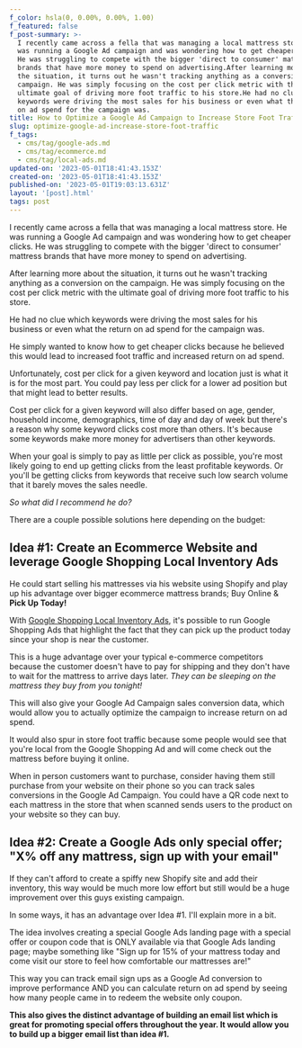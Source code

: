 ```yaml
---
f_color: hsla(0, 0.00%, 0.00%, 1.00)
f_featured: false
f_post-summary: >-
  I recently came across a fella that was managing a local mattress store. He
  was running a Google Ad campaign and was wondering how to get cheaper clicks.
  He was struggling to compete with the bigger 'direct to consumer' mattress
  brands that have more money to spend on advertising.After learning more about
  the situation, it turns out he wasn't tracking anything as a conversion on the
  campaign. He was simply focusing on the cost per click metric with the
  ultimate goal of driving more foot traffic to his store.He had no clue which
  keywords were driving the most sales for his business or even what the return
  on ad spend for the campaign was.
title: How to Optimize a Google Ad Campaign to Increase Store Foot Traffic
slug: optimize-google-ad-increase-store-foot-traffic
f_tags:
  - cms/tag/google-ads.md
  - cms/tag/ecommerce.md
  - cms/tag/local-ads.md
updated-on: '2023-05-01T18:41:43.153Z'
created-on: '2023-05-01T18:41:43.153Z'
published-on: '2023-05-01T19:03:13.631Z'
layout: '[post].html'
tags: post
---
```


I recently came across a fella that was managing a local mattress store. He was running a Google Ad campaign and was wondering how to get cheaper clicks. He was struggling to compete with the bigger 'direct to consumer' mattress brands that have more money to spend on advertising.

After learning more about the situation, it turns out he wasn't tracking anything as a conversion on the campaign. He was simply focusing on the cost per click metric with the ultimate goal of driving more foot traffic to his store.

He had no clue which keywords were driving the most sales for his business or even what the return on ad spend for the campaign was.

He simply wanted to know how to get cheaper clicks because he believed this would lead to increased foot traffic and increased return on ad spend.

Unfortunately, cost per click for a given keyword and location just is what it is for the most part. You could pay less per click for a lower ad position but that might lead to better results.

Cost per click for a given keyword will also differ based on age, gender, household income, demographics, time of day and day of week but there's a reason why some keyword clicks cost more than others. It's because some keywords make more money for advertisers than other keywords.

When your goal is simply to pay as little per click as possible, you're most likely going to end up getting clicks from the least profitable keywords. Or you'll be getting clicks from keywords that receive such low search volume that it barely moves the sales needle.

_So what did I recommend he do?_

There are a couple possible solutions here depending on the budget:

Idea #1: Create an Ecommerce Website and leverage Google Shopping Local Inventory Ads
-------------------------------------------------------------------------------------

He could start selling his mattresses via his website using Shopify and play up his advantage over bigger ecommerce mattress brands; Buy Online & **Pick Up Today!**

With [Google Shopping Local Inventory Ads](https://support.google.com/merchants/answer/3057972?hl=en&ref=freak.marketing), it's possible to run Google Shopping Ads that highlight the fact that they can pick up the product today since your shop is near the customer.

This is a huge advantage over your typical e-commerce competitors because the customer doesn't have to pay for shipping and they don't have to wait for the mattress to arrive days later. _They can be sleeping on the mattress they buy from you tonight!_

This will also give your Google Ad Campaign sales conversion data, which would allow you to actually optimize the campaign to increase return on ad spend.

It would also spur in store foot traffic because some people would see that you're local from the Google Shopping Ad and will come check out the mattress before buying it online.

When in person customers want to purchase, consider having them still purchase from your website on their phone so you can track sales conversions in the Google Ad Campaign. You could have a QR code next to each mattress in the store that when scanned sends users to the product on your website so they can buy.

Idea #2: Create a Google Ads only special offer; "X% off any mattress, sign up with your email"
-----------------------------------------------------------------------------------------------

If they can't afford to create a spiffy new Shopify site and add their inventory, this way would be much more low effort but still would be a huge improvement over this guys existing campaign.

In some ways, it has an advantage over Idea #1. I'll explain more in a bit.

The idea involves creating a special Google Ads landing page with a special offer or coupon code that is ONLY available via that Google Ads landing page; maybe something like "Sign up for 15% of your mattress today and come visit our store to feel how comfortable our mattresses are!"

This way you can track email sign ups as a Google Ad conversion to improve performance AND you can calculate return on ad spend by seeing how many people came in to redeem the website only coupon.

**This also gives the distinct advantage of building an email list which is great for promoting special offers throughout the year. It would allow you to build up a bigger email list than idea #1.**
